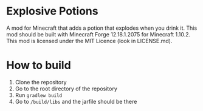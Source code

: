 # Explosive Potions

A mod for Minecraft that adds a potion that explodes when you drink it. This mod should be built with Minecraft Forge 12.18.1.2075 for Minecraft 1.10.2. This mod is licensed under the MIT Licence (look in LICENSE.md).

# How to build

1. Clone the repository
2. Go to the root directory of the repository
3. Run ```gradlew build```
4. Go to ```/build/libs``` and the jarfile should be there
